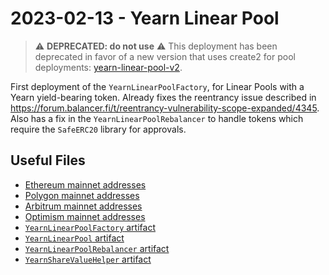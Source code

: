 # 2023-02-13 - Yearn Linear Pool

> ⚠️ **DEPRECATED: do not use** ⚠️
> This deployment has been deprecated in favor of a new version that uses create2 for pool deployments: [yearn-linear-pool-v2](../20230409-yearn-linear-pool-v2/).

First deployment of the `YearnLinearPoolFactory`, for Linear Pools with a Yearn yield-bearing token.
Already fixes the reentrancy issue described in https://forum.balancer.fi/t/reentrancy-vulnerability-scope-expanded/4345.
Also has a fix in the `YearnLinearPoolRebalancer` to handle tokens which require the `SafeERC20` library for approvals.

## Useful Files

- [Ethereum mainnet addresses](./output/mainnet.json)
- [Polygon mainnet addresses](./output/polygon.json)
- [Arbitrum mainnet addresses](./output/arbitrum.json)
- [Optimism mainnet addresses](./output/optimism.json)
- [`YearnLinearPoolFactory` artifact](./artifact/YearnLinearPoolFactory.json)
- [`YearnLinearPool` artifact](./artifact/YearnLinearPool.json)
- [`YearnLinearPoolRebalancer` artifact](./artifact/YearnLinearPoolRebalancer.json)
- [`YearnShareValueHelper` artifact](./artifact/YearnShareValueHelper.json)
